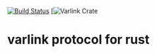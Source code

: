 [![Build Status](https://travis-ci.org/varlink/rust.svg?branch=master)](https://travis-ci.org/varlink/rust)
[![Varlink Crate](https://img.shields.io/crates/v/varlink.svg)

# varlink protocol for rust
